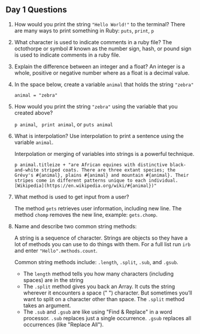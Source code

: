 ## Day 1 Questions

1. How would you print the string `"Hello World!"` to the terminal?
   There are many ways to print something in Ruby: `puts`, `print`, `p`

1. What character is used to indicate comments in a ruby file?
   The octothorpe or symbol # known as the number sign, hash, or pound sign is used to indicate comments in a ruby file.

1. Explain the difference between an integer and a float?
   An integer is a whole, positive or negative number where as a float is a decimal value.

1. In the space below, create a variable `animal` that holds the string `"zebra"`

   `animal = "zebra"`

1. How would you print the string `"zebra"` using the variable that you created above?

   `p animal`, ` print animal`, or `puts animal`

1. What is interpolation? Use interpolation to print a sentence using the variable `animal`.

   Interpolation or merging of variables into strings is a powerful technique.

   `p animal.titleize + "are African equines with distinctive black-and-white striped coats. There are three extant species; the Grévy's #{animal}, plains #{animal} and mountain #{animal}. Their stripes come in different patterns unique to each individual. [Wikipedia](https://en.wikipedia.org/wiki/#{animal})"`

1. What method is used to get input from a user?

   The method `gets` retrieves user information, including new line. The method `chomp` removes the new line, example: `gets.chomp`.

1. Name and describe two common string methods:

   A string is a sequence of character. Strings are objects so they have a lot of methods you can use to do things with them. For a full list run `irb` and enter `"Hello".methods.count`.

   Common string methods include: `.length`, `.split`, `.sub`, and `.gsub`.
   * The `length` method tells you how many characters (including spaces) are in the string
   * The `.split` method gives you back an Array. It cuts the string wherever it encounters a space (" ") character. But sometimes you’ll want to split on a character other than space. The `.split` method takes an argument.
   * The `.sub` and `.gsub` are like using "Find & Replace" in a word processor. `.sub` replaces just a single occurrence. `.gsub` replaces all occurrences (like "Replace All").
